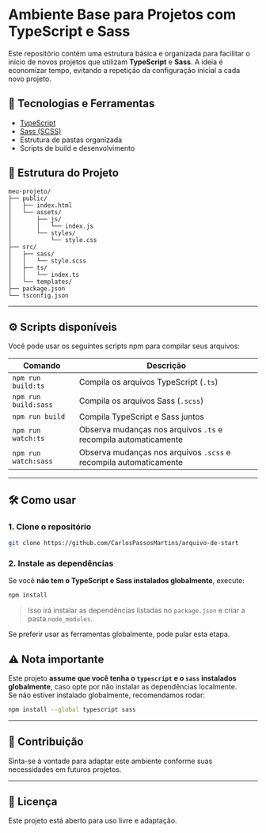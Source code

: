 # Ambiente Base para Projetos com TypeScript e Sass

Este repositório contém uma estrutura básica e organizada para facilitar o início de novos projetos que utilizam **TypeScript** e **Sass**. A ideia é economizar tempo, evitando a repetição da configuração inicial a cada novo projeto.

## 🚀 Tecnologias e Ferramentas

- [TypeScript](https://www.typescriptlang.org/)
- [Sass (SCSS)](https://sass-lang.com/)
- Estrutura de pastas organizada
- Scripts de build e desenvolvimento

## 📁 Estrutura do Projeto
```
meu-projeto/
├── public/
│   ├── index.html
│   └── assets/
│       ├── js/
│       │   └── index.js
│       └── styles/
│           └── style.css
├── src/
│   ├── sass/
│   │   └── style.scss
│   ├── ts/
│   │   └── index.ts
│   └── templates/
├── package.json
└── tsconfig.json

```


---

## ⚙️ Scripts disponíveis

Você pode usar os seguintes scripts npm para compilar seus arquivos:

| Comando               | Descrição                                  |
|-----------------------|--------------------------------------------|
| `npm run build:ts`    | Compila os arquivos TypeScript (`.ts`)    |
| `npm run build:sass`  | Compila os arquivos Sass (`.scss`)         |
| `npm run build`       | Compila TypeScript e Sass juntos           |
| `npm run watch:ts`    | Observa mudanças nos arquivos `.ts` e recompila automaticamente |
| `npm run watch:sass`  | Observa mudanças nos arquivos `.scss` e recompila automaticamente |

---

## 🛠️ Como usar

### 1. Clone o repositório

```bash
git clone https://github.com/CarlosPassosMartins/arquivo-de-start
```

### 2. Instale as dependências
Se você **não tem o TypeScript e Sass instalados globalmente**, execute:

```bash
npm install
```

> Isso irá instalar as dependências listadas no `package.json` e criar a pasta `node_modules`.

Se preferir usar as ferramentas globalmente, pode pular esta etapa.

## ⚠️ Nota importante

Este projeto **assume que você tenha o `typescript` e o `sass` instalados globalmente**, caso opte por não instalar as dependências localmente.  
Se não estiver instalado globalmente, recomendamos rodar:

```bash
npm install --global typescript sass
```

---

## 🤝 Contribuição

Sinta-se à vontade para adaptar este ambiente conforme suas necessidades em futuros projetos.

---

## 📄 Licença

Este projeto está aberto para uso livre e adaptação.




